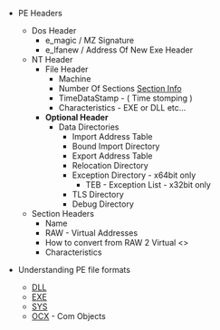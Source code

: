 * PE Headers
	* Dos Header
		* e_magic / MZ Signature
		* e_lfanew / Address Of New Exe Header
	* NT Header
		* File Header
			* Machine
			* Number Of Sections [Section Info](Section%20Info.md)
			* TimeDataStamp - ( Time stomping )
			* Characteristics - EXE or DLL etc...
		* **Optional Header**
			* Data Directories 
				* Import Address Table
				* Bound Import Directory
				* Export Address Table
				* Relocation Directory 
				* Exception Directory - x64bit only
					* TEB - Exception List - x32bit only
				* TLS Directory 
				* Debug Directory
	* Section Headers
		* Name
		* RAW - Virtual Addresses 
		* How to convert from RAW 2 Virtual <>
		* Characteristics

* Understanding PE file formats 
	* [DLL](DLL.md)
	* [EXE](EXE.md)
	* [SYS](SYS.md)
	* [OCX](OCX.md)  - Com Objects



